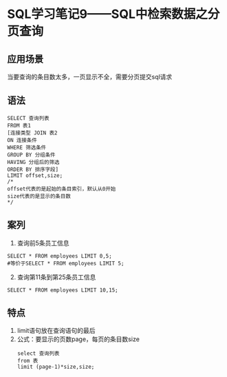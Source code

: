 # SQL学习笔记9——SQL中检索数据之分页查询
## 应用场景
当要查询的条目数太多，一页显示不全，需要分页提交sql请求
## 语法
```mysql
SELECT 查询列表
FROM 表1
[连接类型 JOIN 表2
ON 连接条件
WHERE 筛选条件
GROUP BY 分组条件
HAVING 分组后的筛选
ORDER BY 排序字段]
LIMIT offset,size;
/*
offset代表的是起始的条目索引，默认从0开始
size代表的是显示的条目数
*/
```
## 案列
1. 查询前5条员工信息
```mysql
SELECT * FROM employees LIMIT 0,5;
#等价于SELECT * FROM employees LIMIT 5;
```
2. 查询第11条到第25条员工信息
```mysql
SELECT * FROM employees LIMIT 10,15;
```
## 特点
1. limit语句放在查询语句的最后
2. 公式：要显示的页数page，每页的条目数size
	```mysql
	select 查询列表
	from 表
	limit (page-1)*size,size; 
	```